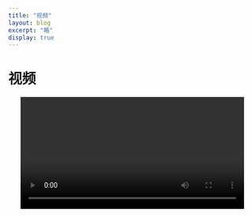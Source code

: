 ```yaml
---
title: "视频"
layout: blog
excerpt: "略"
display: true
---
```

# 视频
<video controls style="display: block;width: 90%;margin: auto;height: auto;">
      <source src="https://f004.backblazeb2.com/file/luceltest/studio_video_1673345887256.mp4" type="video/mp4">
</video>
